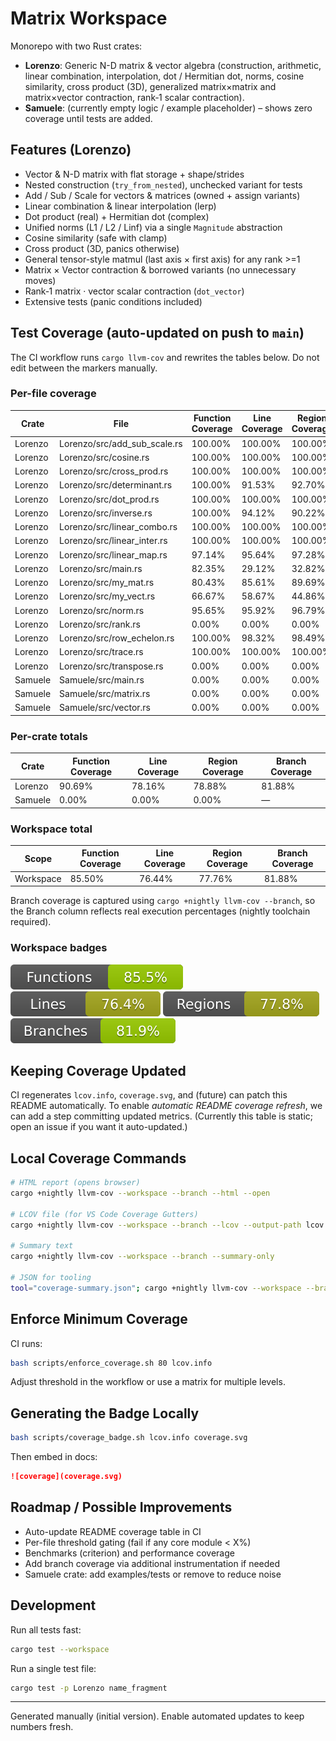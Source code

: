 # Matrix Workspace

Monorepo with two Rust crates:

- **Lorenzo**: Generic N-D matrix & vector algebra (construction, arithmetic, linear combination, interpolation, dot / Hermitian dot, norms, cosine similarity, cross product (3D), generalized matrix×matrix and matrix×vector contraction, rank‑1 scalar contraction).
- **Samuele**: (currently empty logic / example placeholder) – shows zero coverage until tests are added.

## Features (Lorenzo)

- Vector & N-D matrix with flat storage + shape/strides
- Nested construction (`try_from_nested`), unchecked variant for tests
- Add / Sub / Scale for vectors & matrices (owned + assign variants)
- Linear combination & linear interpolation (lerp)
- Dot product (real) + Hermitian dot (complex)
- Unified norms (L1 / L2 / Linf) via a single `Magnitude` abstraction
- Cosine similarity (safe with clamp)
- Cross product (3D, panics otherwise)
- General tensor-style matmul (last axis × first axis) for any rank >=1
- Matrix × Vector contraction & borrowed variants (no unnecessary moves)
- Rank‑1 matrix · vector scalar contraction (`dot_vector`)
- Extensive tests (panic conditions included)

## Test Coverage (auto-updated on push to `main`)

The CI workflow runs `cargo llvm-cov` and rewrites the tables below. Do not edit between the markers manually.

### Per-file coverage
<!-- COVERAGE:PER-FILE-START -->
| Crate | File | Function Coverage | Line Coverage | Region Coverage | Branch Coverage |
|-------|------|-------------------|---------------|-----------------|-----------------|
| Lorenzo | Lorenzo/src/add_sub_scale.rs | 100.00% | 100.00% | 100.00% | 100.00% |
| Lorenzo | Lorenzo/src/cosine.rs | 100.00% | 100.00% | 100.00% | 100.00% |
| Lorenzo | Lorenzo/src/cross_prod.rs | 100.00% | 100.00% | 100.00% | 100.00% |
| Lorenzo | Lorenzo/src/determinant.rs | 100.00% | 91.53% | 92.70% | 65.00% |
| Lorenzo | Lorenzo/src/dot_prod.rs | 100.00% | 100.00% | 100.00% | 100.00% |
| Lorenzo | Lorenzo/src/inverse.rs | 100.00% | 94.12% | 90.22% | 90.00% |
| Lorenzo | Lorenzo/src/linear_combo.rs | 100.00% | 100.00% | 100.00% | 100.00% |
| Lorenzo | Lorenzo/src/linear_inter.rs | 100.00% | 100.00% | 100.00% | 100.00% |
| Lorenzo | Lorenzo/src/linear_map.rs | 97.14% | 95.64% | 97.28% | 70.83% |
| Lorenzo | Lorenzo/src/main.rs | 82.35% | 29.12% | 32.82% | — |
| Lorenzo | Lorenzo/src/my_mat.rs | 80.43% | 85.61% | 89.69% | 79.41% |
| Lorenzo | Lorenzo/src/my_vect.rs | 66.67% | 58.67% | 44.86% | — |
| Lorenzo | Lorenzo/src/norm.rs | 95.65% | 95.92% | 96.79% | — |
| Lorenzo | Lorenzo/src/rank.rs | 0.00% | 0.00% | 0.00% | — |
| Lorenzo | Lorenzo/src/row_echelon.rs | 100.00% | 98.32% | 98.49% | 83.33% |
| Lorenzo | Lorenzo/src/trace.rs | 100.00% | 100.00% | 100.00% | 100.00% |
| Lorenzo | Lorenzo/src/transpose.rs | 0.00% | 0.00% | 0.00% | — |
| Samuele | Samuele/src/main.rs | 0.00% | 0.00% | 0.00% | — |
| Samuele | Samuele/src/matrix.rs | 0.00% | 0.00% | 0.00% | — |
| Samuele | Samuele/src/vector.rs | 0.00% | 0.00% | 0.00% | — |
<!-- COVERAGE:PER-FILE-END -->

### Per-crate totals
<!-- COVERAGE:CRATE-START -->
| Crate | Function Coverage | Line Coverage | Region Coverage | Branch Coverage |
|-------|-------------------|---------------|-----------------|-----------------|
| Lorenzo | 90.69% | 78.16% | 78.88% | 81.88% |
| Samuele | 0.00% | 0.00% | 0.00% | — |
<!-- COVERAGE:CRATE-END -->

### Workspace total
<!-- COVERAGE:WORKSPACE-START -->
| Scope | Function Coverage | Line Coverage | Region Coverage | Branch Coverage |
|-------|-------------------|---------------|-----------------|-----------------|
| Workspace | 85.50% | 76.44% | 77.76% | 81.88% |
<!-- COVERAGE:WORKSPACE-END -->

Branch coverage is captured using `cargo +nightly llvm-cov --branch`, so the Branch column reflects real execution percentages (nightly toolchain required).

### Workspace badges
<!-- COVERAGE:BADGES-START -->
![Functions](./coverage-functions.svg) ![Lines](./coverage-lines.svg) ![Regions](./coverage-regions.svg) ![Branches](./coverage-branches.svg)
<!-- COVERAGE:BADGES-END -->

## Keeping Coverage Updated

CI regenerates `lcov.info`, `coverage.svg`, and (future) can patch this README automatically. To enable _automatic README coverage refresh_, we can add a step committing updated metrics. (Currently this table is static; open an issue if you want it auto-updated.)

## Local Coverage Commands

```bash
# HTML report (opens browser)
cargo +nightly llvm-cov --workspace --branch --html --open

# LCOV file (for VS Code Coverage Gutters)
cargo +nightly llvm-cov --workspace --branch --lcov --output-path lcov.info

# Summary text
cargo +nightly llvm-cov --workspace --branch --summary-only

# JSON for tooling
tool="coverage-summary.json"; cargo +nightly llvm-cov --workspace --branch --summary-only --json --output-path "$tool"; cat "$tool"
```

## Enforce Minimum Coverage

CI runs:

```bash
bash scripts/enforce_coverage.sh 80 lcov.info
```

Adjust threshold in the workflow or use a matrix for multiple levels.

## Generating the Badge Locally

```bash
bash scripts/coverage_badge.sh lcov.info coverage.svg
```

Then embed in docs:

```markdown
![coverage](coverage.svg)
```

## Roadmap / Possible Improvements

- Auto-update README coverage table in CI
- Per-file threshold gating (fail if any core module < X%)
- Benchmarks (criterion) and performance coverage
- Add branch coverage via additional instrumentation if needed
- Samuele crate: add examples/tests or remove to reduce noise

## Development

Run all tests fast:

```bash
cargo test --workspace
```

Run a single test file:

```bash
cargo test -p Lorenzo name_fragment
```

---
Generated manually (initial version). Enable automated updates to keep numbers fresh.
